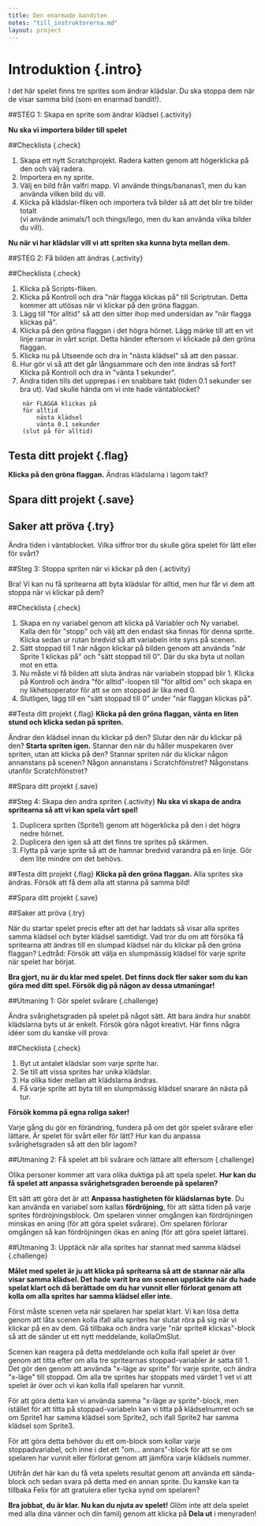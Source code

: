 ```yaml
---
title: Den enarmade banditen
notes: "till_instruktorerna.md"
layout: project
---
```


# Introduktion {.intro}
I det här spelet finns tre sprites som ändrar klädslar. Du ska stoppa dem när de visar samma bild (som en enarmad bandit!).

##STEG 1: Skapa en sprite som ändrar klädsel {.activity}

__Nu ska vi importera bilder till spelet__

##Checklista {.check}

1. Skapa ett nytt Scratchprojekt. Radera katten genom att högerklicka på den och välj radera.
2. Importera en ny sprite.
3. Välj en bild från valfri mapp. Vi använde things/bananas1, men du kan använda vilken bild du vill.
4. Klicka på klädslar-fliken och importera två bilder så att det blir tre bilder totalt  
(vi använde animals/1 och things/lego, men du kan använda vilka bilder du vill).

__Nu när vi har klädslar vill vi att spriten ska kunna byta mellan dem.__

##STEG 2: Få bilden att ändras {.activity}

##Checklista {.check}

1. Klicka på Scripts-fliken.
2. Klicka på Kontroll och dra "när flagga klickas på" till Scriptrutan. Detta kommer att utlösas när vi klickar på den gröna flaggan.
3. Lägg till "för alltid" så att den sitter ihop med undersidan av "när flagga klickas på".
4. Klicka på den gröna flaggan i det högra hörnet. Lägg märke till att en vit linje ramar in vårt script. Detta händer eftersom vi klickade på den gröna flaggan.
5. Klicka nu på Utseende och dra in "nästa klädsel" så att den passar.
6. Hur gör vi så att det går långsammare och den inte ändras så fort? Klicka på Kontroll och dra in "vänta 1 sekunder".
7. Ändra tiden tills det upprepas i en snabbare takt (tiden 0.1 sekunder ser bra ut). Vad skulle hända om vi inte hade väntablocket?

```scratch
	när FLAGGA klickas på
	för alltid
		nästa klädsel
		vänta 0.1 sekunder
	(slut på för alltid)
```

## Testa ditt projekt {.flag}
__Klicka på den gröna flaggan.__ 
Ändras klädslarna i lagom takt? 

## Spara ditt projekt {.save}

## Saker att pröva {.try}

Ändra tiden i väntablocket. Vilka siffror tror du skulle göra spelet för lätt eller för svårt?

##Steg 3: Stoppa spriten när vi klickar på den {.activity}
                    
Bra! Vi kan nu få spritearna att byta klädslar för alltid, men hur får vi dem att stoppa när vi klickar på dem?

##Checklista {.check}

1. Skapa en ny variabel genom att klicka på Variabler och Ny variabel. Kalla den för "stopp" och välj att den endast ska finnas för denna sprite. Klicka sedan ur rutan bredvid så att variabeln inte syns på scenen.
2. Sätt stoppad till 1 när någon klickar på bilden genom att använda "när Sprite 1 klickas på" och "sätt stoppad till 0". Där du ska byta ut nollan mot en etta.
3. Nu måste vi få bilden att sluta ändras när variabeln stoppad blir 1. Klicka på Kontroll och ändra "för alltid"-loopen till "för alltid om" och skapa en ny likhetsoperator för att se om stoppad är lika med 0.  
4. Slutligen, lägg till en "sätt stoppad till 0" under "när flaggan klickas på".

##Testa ditt projekt {.flag}
__Klicka på den gröna flaggan, vänta en liten stund och klicka sedan på spriten.__ 

Ändrar den klädsel innan du klickar på den?
Slutar den när du klickar på den?
__Starta spriten igen.__ Stannar den när du håller muspekaren över spriten, utan att klicka på den? Stannar spriten när du klickar någon annanstans på scenen? Någon annanstans i Scratchfönstret? Någonstans utanför Scratchfönstret?

##Spara ditt projekt {.save}

##Steg 4: Skapa den andra spriten {.activity}
__Nu ska vi skapa de andra spritearna så att vi kan spela vårt spel!__

1. Duplicera spriten (Sprite1) genom att högerklicka på den i det högra nedre hörnet.
2. Duplicera den igen så att det finns tre sprites på skärmen. 
3. Flytta på varje sprite så att de hamnar bredvid varandra på en linje. Gör dem lite mindre om det behövs.

##Testa ditt projekt {.flag}
__Klicka på den gröna flaggan.__ Alla sprites ska ändras. Försök att få dem alla att stanna på samma bild!

##Spara ditt projekt {.save}

##Saker att pröva {.try}

När du startar spelet precis efter att det har laddats så visar alla sprites samma klädsel och byter klädsel samtidigt. Vad tror du om att försöka få spritearna att ändras till en slumpad klädsel när du klickar på den gröna flaggan? 
Ledtråd: Försök att välja en slumpmässig klädsel för varje sprite när spelet har börjat. 

__Bra gjort, nu är du klar med spelet. Det finns dock fler saker som du kan göra med ditt spel. Försök dig på någon av dessa utmaningar!__


##Utmaning 1: Gör spelet svårare {.challenge}

Ändra svårighetsgraden på spelet på något sätt. Att bara ändra hur snabbt klädslarna byts ut är enkelt. Försök göra något kreativt. Här finns några idéer som du kanske vill prova:

##Checklista {.check}

1. Byt ut antalet klädslar som varje sprite har. 
2. Se till att vissa sprites har unika klädslar. 
3. Ha olika tider mellan att klädslarna ändras. 
4. Få varje sprite att byta till en slumpmässig klädsel snarare än nästa på tur. 

__Försök komma på egna roliga saker!__

Varje gång du gör en förändring, fundera på om det gör spelet svårare eller lättare. Är spelet för svårt eller för lätt? Hur kan du anpassa svårighetsgraden så att den blir lagom?


##Utmaning 2: Få spelet att bli svårare och lättare allt eftersom {.challenge}

Olika personer kommer att vara olika duktiga på att spela spelet. __Hur kan du få spelet att anpassa svårighetsgraden beroende på spelaren?__

Ett sätt att göra det är att __Anpassa hastigheten för klädslarnas byte__. Du kan använda en variabel som kallas __fördröjning__, för att sätta tiden på varje sprites fördröjningsblock. Om spelaren vinner omgången kan fördröjningen minskas en aning (för att göra spelet svårare). Om spelaren förlorar omgången så kan fördröjningen ökas en aning (för att göra spelet lättare).

##Utmaning 3: Upptäck när alla sprites har stannat med samma klädsel {.challenge}

__Målet med spelet är ju att klicka på spritearna så att de stannar när alla visar samma klädsel. Det hade varit bra om scenen upptäckte när du hade spelat klart och då berättade om du har vunnit eller förlorat genom att kolla om alla sprites har samma klädsel eller inte.__

Först måste scenen veta när spelaren har spelat klart. Vi kan lösa detta genom att låta scenen kolla ifall alla sprites har slutat röra på sig när vi klickar på en av dem. Gå tillbaka och ändra varje "när sprite# klickas"-block så att de sänder ut ett nytt meddelande, kollaOmSlut.

Scenen kan reagera på detta meddelande och kolla ifall spelet är över genom att titta efter om alla tre spritearnas stoppad-variabler är satta till 1. Det gör den genom att använda "x-läge av sprite" för varje sprite, och ändra "x-läge" till stoppad. Om alla tre sprites har stoppats med värdet 1 vet vi att spelet är över och vi kan kolla ifall spelaren har vunnit.

För att göra detta kan vi använda samma "x-läge av sprite"-block, men istället för att titta på stoppad-variabeln kan vi titta på klädselnumret och se om Sprite1 har samma klädsel som Sprite2, och ifall Sprite2 har samma klädsel som Sprite3.

För att göra detta behöver du ett om-block som kollar varje stoppadvariabel, och inne i det ett "om... annars"-block för att se om spelaren har vunnit eller förlorat genom att jämföra varje
klädsels nummer.

Utifrån det här kan du få veta spelets resultat genom att använda ett sända-block och sedan svara på detta med en annan sprite. Du kanske kan ta tillbaka Felix för att gratulera eller tycka synd om spelaren?


__Bra jobbat, du är klar. Nu kan du njuta av spelet!__
Glöm inte att dela spelet med alla dina vänner och din familj genom att klicka på __Dela ut__ i menyraden!
